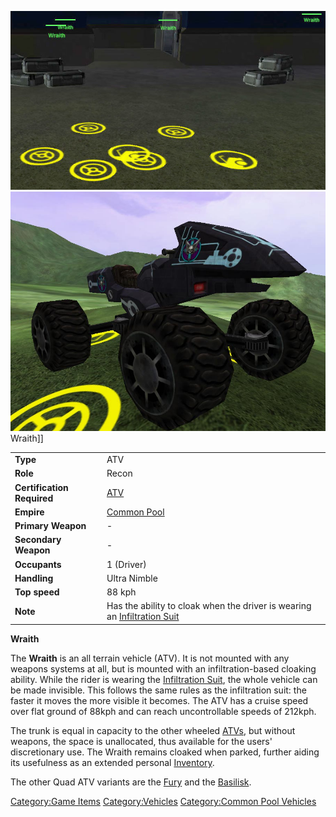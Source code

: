 ![](../images/Wraiths.jpg "fig:Wraiths.jpg") ![](../images/Wraith.jpg "fig:Wraith.jpg")
Wraith\]\]

|                            |                                                                                                           |
| -------------------------- | --------------------------------------------------------------------------------------------------------- |
| **Type**                   | ATV                                                                                                       |
| **Role**                   | Recon                                                                                                     |
| **Certification Required** | [ATV](<ATV_(Certification)>)                                                                              |
| **Empire**                 | [Common Pool](../terminology/Common_Pool.md)                                                              |
| **Primary Weapon**         | \-                                                                                                        |
| **Secondary Weapon**       | \-                                                                                                        |
| **Occupants**              | 1 (Driver)                                                                                                |
| **Handling**               | Ultra Nimble                                                                                              |
| **Top speed**              | 88 kph                                                                                                    |
| **Note**                   | Has the ability to cloak when the driver is wearing an [Infiltration Suit](../items/Infiltration_Suit.md) |

**Wraith**

The **Wraith** is an all terrain vehicle (ATV). It is not mounted with
any weapons systems at all, but is mounted with an infiltration-based
cloaking ability. While the rider is wearing the [Infiltration
Suit](../items/Infiltration_Suit.md), the whole vehicle can be made
invisible. This follows the same rules as the infiltration suit: the
faster it moves the more visible it becomes. The ATV has a cruise speed
over flat ground of 88kph and can reach uncontrollable speeds of 212kph.

The trunk is equal in capacity to the other wheeled
[ATVs](ATV.md), but without weapons, the space is unallocated,
thus available for the users' discretionary use. The Wraith remains
cloaked when parked, further aiding its usefulness as an extended
personal [Inventory](../terminology/Inventory.md).

The other Quad ATV variants are the [Fury](Fury.md) and the
[Basilisk](Basilisk.md).

[Category:Game Items](Category:Game_Items.md)
[Category:Vehicles](Category:Vehicles.md) [Category:Common Pool
Vehicles](Category:Common_Pool_Vehicles.md)
